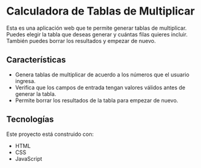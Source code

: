 # Calculadora de Tablas de Multiplicar

Esta es una aplicación web que te permite generar tablas de multiplicar. Puedes elegir la tabla que deseas generar y cuántas filas quieres incluir. También puedes borrar los resultados y empezar de nuevo.

## Características

- Genera tablas de multiplicar de acuerdo a los números que el usuario ingresa.
- Verifica que los campos de entrada tengan valores válidos antes de generar la tabla.
- Permite borrar los resultados de la tabla para empezar de nuevo.

## Tecnologías

Este proyecto está construido con:

- HTML
- CSS
- JavaScript
